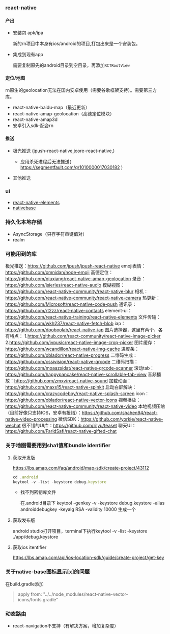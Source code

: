 ### react-native

#### 产出

- 安装包 apk/ipa

  新的rn项目中本身有ios/android的项目,打包出来是一个安装包。

- 集成到现有app

  需要复制原先的android目录到空目录，再添加`RCTRootView`

#### 定位/地图

rn原生的geolocation无法在国内安卓使用（需要谷歌框架支持）。需要第三方库。

- react-native-baidu-map（最近更新）
- react-native-amap-geolocation（高德定位模块）
- react-native-amap3d
- 安卓引入sdk-配合rn

#### 推送

- 极光推送 (jpush-react-native,jcore-react-native,)
  - 应用杀死进程后无法推送( https://segmentfault.com/q/1010000017030182 )

- 其他推送

### ui

- [react-native-elements]( https://react-native-elements.github.io/react-native-elements/docs/header.html )
- [nativebase]( https://docs.nativebase.io/Components.html#Components )

### 持久化本地存储

- AsyncStorage（只存字符串键值对）
- realm

### 可能用到的库

 极光推送：https://github.com/jpush/jpush-react-native
emoji表情：https://github.com/omnidan/node-emoji
高德定位：https://github.com/qiuxiang/react-native-amap-geolocation
录音：https://github.com/jsierles/react-native-audio
模糊视图：https://github.com/react-native-community/react-native-blur
相机：https://github.com/react-native-community/react-native-camera
热更新：https://github.com/Microsoft/react-native-code-push
通讯录：https://github.com/rt2zz/react-native-contacts
element-ui：https://github.com/react-native-training/react-native-elements
文件传输：https://github.com/wkh237/react-native-fetch-blob
iap：https://github.com/dooboolab/react-native-iap
图片选择器，这里有两个，各有特点：
1.https://github.com/react-community/react-native-image-picker
2.https://github.com/ivpusic/react-native-image-crop-picker
图片缓存：https://github.com/wcandillon/react-native-img-cache
进度条：https://github.com/oblador/react-native-progress
二维码生成：https://github.com/cssivision/react-native-qrcode
二维码扫描：https://github.com/moaazsidat/react-native-qrcode-scanner
滚动tab：https://github.com/happypancake/react-native-scrollable-tab-view
音频播放：https://github.com/zmxv/react-native-sound
加载动画：https://github.com/maxs15/react-native-spinkit
启动白屏解决：https://github.com/crazycodeboy/react-native-splash-screen
icon：https://github.com/oblador/react-native-vector-icons
视频播放：https://github.com/react-native-community/react-native-video
本地视频压缩（目前好像只支持IOS，安卓有报错）：https://github.com/shahen94/react-native-video-processing
微信SDK：https://github.com/yorkie/react-native-wechat
很不错的UI库：https://github.com/rilyu/teaset
聊天UI：https://github.com/FaridSafi/react-native-gifted-chat 



### 关于地图需要用到sha1值和bundle identifier

1. 获取开发版

    https://lbs.amap.com/faq/android/map-sdk/create-project/43112 

   ```js
   cd .android
   keytool -v -list -keystore debug.keystore
   ```

   - 找不到密钥库文件

       在.android目录下 keytool -genkey -v -keystore debug.keystore -alias androiddebugkey -keyalg RSA -validity 10000 生成一个

     

2. 获取发布版

   android studio打开项目，terminal下执行keytool -v -list -keystore  ./app/debug.keystore

3. 获取ios itentifier

    https://lbs.amap.com/api/ios-location-sdk/guide/create-project/get-key 

### 关于native-base图标显示[x]的问题

在build.gradle添加

>  apply from: "../../node_modules/react-native-vector-icons/fonts.gradle" 

### 动态路由

- react-navigation不支持（有解决方案，增加复杂度）

